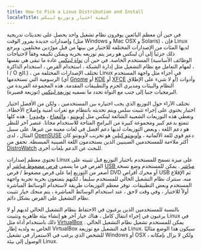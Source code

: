 ```yaml
---
title: How to Pick a Linux Distribution and Install
localeTitle: كيفية اختيار وتوزيع لينكس
---
```

في حين أن معظم البائعين يوفرون نظام تشغيل واحد يحصل على تحديثات تدريجية وإصدارات جديدة بمرور الوقت (مثل Windows و Mac OSX و Solaris) ، فإن Linux لديها المئات من الإصدارات المختلفة للاختيار من بينها من قبل مورّدين مختلفين. ويرجع ذلك جزئياً إلى أن لينكس هو رمز يتم توزيعه بحرية ويمكن تكييفه وفقاً لاحتياجات المستخدم الخاصة. في حين أن [نواة لينكس](https://en.wikipedia.org/wiki/Linux_kernel) عادة ما تبقى هي نفسها (الوظائف الأساسية لمهام التعامل مع نظام التشغيل مثل إدارة الشبكة ، استخدام القرص ، استخدام الذاكرة ، I / O الخ.) ، تختلف الإصدارات المختلفة من Linux في أجزاء مثل واجهة المستخدم الرسومية التي تستخدمها (أي [Gnome](https://www.gnome.org/) أو [KDE](https://www.kde.org/) أو [XFCE](http://www.xfce.org/) أو لا شيء على الإطلاق) وأدوات النظام والبيئات ومديري الحزم والتطبيقات المقدمة. هذه المجموعة الفريدة من البرمجيات جنبا إلى جنب مع النواة تحدد ما نسميه [توزيعة لينكس](https://en.wikipedia.org/wiki/Linux_distribution) (توزيعة قصيرة).

تختلف الآراء حول التوزيع الذي يجب اختياره بين المستخدمين ، ولكن من الأفضل اختيار اختيار يحتوي على إجراء تثبيت سلس ويتم تحديثه بانتظام مع ثغرات أمنية وإصلاح الأخطاء. وتغطي هذه التوزيعات الشعبية الشائعة لينكس مثل [أوبونتو](http://www.ubuntu.com/) ، [والنعناع](https://www.linuxmint.com/) ، [وفيدورا](https://getfedora.org/) . هذه كلها تتمتع بدعم كبير ومجموعة كبيرة من البرامج المتاحة للاستخدام مجانا. عنصر آخر للنظر هو دعم اللغة ، وبعض التوزيعات لديها دعم أفضل في لغات معينة من غيرها. على سبيل المثال ، لدى [OpenSUSE](https://en.opensuse.org/Main_Page) دعم قوي للغة الألمانية ، [وأوبونتو كيلين](http://www.ubuntu.com/desktop/ubuntu-kylin) هو تخريب لأوبونتو كان أكثر ملاءمة للمستخدمين الصينيين الذين يستخدمون اللغة الصينية المبسطة. تحقق من [DistroWatch](http://distrowatch.com/search.php) للبحث عن الدعم بلغات أخرى.

تحتوي معظم إصدارات Linux على ميزة تسمح للمستخدم باختبار التوزيع قبل تثبيته على القرص في ما يسمى [قرص مضغوط مباشر](https://en.wikipedia.org/wiki/Live_CD) أو [USB مباشر](http://www.linuxliveusb.com/) . يمكن للمستخدم وضع نسخة أصغر من التوزيع إما على قرص مضغوط / قرص DVD أو محرك أقراص USB ثم الإقلاع منه. ستترك نظام التشغيل الحالي للمستخدم سليماً ، لكنهم يتمتعون بحرية تجربة واجهة المستخدم وبعض التطبيقات. توفر معظم التوزيعات طريقة لاستخدام الوسائط المباشرة أولاً للاختبار ، وفي وقت لاحق ، عند استخدام الوسائط المباشرة ، يتم منحك خيار تثبيت نظام التشغيل على القرص بشكل دائم.

بالنسبة للمستخدمين الذين يرغبون في الاحتفاظ بنظام التشغيل الحالي لديهم أو لا يرغبون في إجراء انتقال كامل ، هناك خيار آخر هو إنشاء بيئة ظاهرية وتثبيت Linux في ذلك باستخدام أداة مثل [VirtualBox](https://www.virtualbox.org/wiki/Downloads) . يمكن للمستخدم تشغيل نظام التشغيل الحالي الخاص به ولديه إطار VirtualBox قيد التشغيل مع توزيعة Linux. سيكون هذا الوضع مثاليًا للشخص الذي يرغب في الاستمرار في تشغيل Windows أو OSX ، ولكن لا يزال بإمكانه الوصول إلى بيئة Linux.